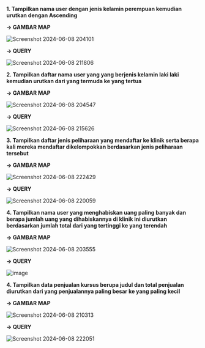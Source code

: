  **1. Tampilkan nama user dengan jenis kelamin perempuan kemudian urutkan dengan Ascending**
 
 **-> GAMBAR MAP**
 
![Screenshot 2024-06-08 204101](https://github.com/sitimilana/learn-database-phpmyadmin/assets/160199567/c7a83223-8259-4b7a-a13b-84833c302979)

**-> QUERY**

![Screenshot 2024-06-08 211806](https://github.com/sitimilana/learn-database-phpmyadmin/assets/160199567/b1b1086b-a2f0-43b7-b99f-ba1a032fa0c6)

**2. Tampilkan daftar nama user yang yang berjenis kelamin laki laki kemudian urutkan dari yang termuda ke yang tertua**

**-> GAMBAR MAP**

![Screenshot 2024-06-08 204547](https://github.com/sitimilana/learn-database-phpmyadmin/assets/160199567/1672b3a2-5155-4d68-a8e3-848c0944b9de)

**-> QUERY**

![Screenshot 2024-06-08 215626](https://github.com/sitimilana/learn-database-phpmyadmin/assets/160199567/e7d13ca4-10a3-4700-bd0d-5d907ae74dfe)

**3. Tampilkan daftar jenis peliharaan yang mendaftar ke klinik serta berapa kali mereka mendaftar dikelompokkan berdasarkan jenis peliharaan tersebut**


**-> GAMBAR MAP**

![Screenshot 2024-06-08 222429](https://github.com/sitimilana/learn-database-phpmyadmin/assets/160199567/b8832882-7413-4825-a3c1-5c3a45e4d9e0)


**-> QUERY**

![Screenshot 2024-06-08 220059](https://github.com/sitimilana/learn-database-phpmyadmin/assets/160199567/c231d330-cac7-4190-abf1-0c00d875f104)

**4.  Tampilkan nama user yang menghabiskan uang paling banyak dan berapa jumlah uang yang dihabiskannya di klinik ini diurutkan berdasarkan jumlah total dari yang tertinggi ke yang terendah**

**-> GAMBAR MAP**

![Screenshot 2024-06-08 203555](https://github.com/sitimilana/learn-database-phpmyadmin/assets/160199567/953f1bfa-5bb1-4dd5-8e4c-7be0b475e80b)

**-> QUERY**

![image](https://github.com/sitimilana/learn-database-phpmyadmin/assets/160199567/d4e6913a-6faf-40c1-ad35-4ba16f1d1204)

**4.  Tampilkan data penjualan kursus berupa judul dan total penjualan diurutkan dari yang penjualannya paling besar ke yang paling kecil**

**-> GAMBAR MAP**

![Screenshot 2024-06-08 210313](https://github.com/sitimilana/learn-database-phpmyadmin/assets/160199567/4bd59d89-7e14-4e89-8d98-2cba61e90772)

**-> QUERY**

![Screenshot 2024-06-08 222051](https://github.com/sitimilana/learn-database-phpmyadmin/assets/160199567/117b960d-4ba5-4633-964b-5eb12ce5493d)

